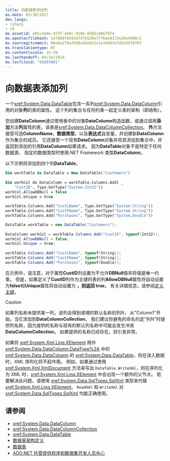 ```yaml
---
title: 向数据表添加列
ms.date: 03/30/2017
dev_langs:
- csharp
- vb
ms.assetid: e85c4a0e-4f3f-458c-b58b-0ddbc06bf974
ms.openlocfilehash: 2e7008f6693d7d76520a7ff6ae9172e28e4990c2
ms.sourcegitcommit: 0be8a279af6d8a43e03141e349d3efd5d35f8767
ms.translationtype: HT
ms.contentlocale: zh-CN
ms.lasthandoff: 04/18/2019
ms.locfileid: "59207001"
---
```

# <a name="adding-columns-to-a-datatable"></a>向数据表添加列
一个<xref:System.Data.DataTable>包含一系列<xref:System.Data.DataColumn>引用的对象**列**的表的属性。 这个列的集合与任何约束一起定义表的架构（即结构）。  
  
 您创建**DataColumn**通过使用表中的对象**DataColumn**构造函数，或通过调用**添加**方法**列**属性的表，该表是<xref:System.Data.DataColumnCollection>。 **外**方法接受可选**ColumnName**，**数据类型**，以及**表达式**自变量，并创建新**DataColumn**作为集合的成员。 它还接受一个现有**DataColumn**对象并将其添加到集合中，并返回到添加的引用**DataColumn**如果请求。 因为**DataTable**对象不是特定于任何数据源、 指定的数据类型时使用.NET Framework 类型**DataColumn**。  
  
 以下示例将添加到四个列**DataTable**。  
  
```vb  
Dim workTable As DataTable = New DataTable("Customers")  
  
Dim workCol As DataColumn = workTable.Columns.Add( _  
    "CustID", Type.GetType("System.Int32"))  
workCol.AllowDBNull = false  
workCol.Unique = true  
  
workTable.Columns.Add("CustLName", Type.GetType("System.String"))  
workTable.Columns.Add("CustFName", Type.GetType("System.String"))  
workTable.Columns.Add("Purchases", Type.GetType("System.Double"))  
```  
  
```csharp  
DataTable workTable = new DataTable("Customers");  
  
DataColumn workCol = workTable.Columns.Add("CustID", typeof(Int32));  
workCol.AllowDBNull = false;  
workCol.Unique = true;  
  
workTable.Columns.Add("CustLName", typeof(String));  
workTable.Columns.Add("CustFName", typeof(String));  
workTable.Columns.Add("Purchases", typeof(Double));  
```  
  
 在示例中，请注意，对于属性**CustID**列设置为不允许**DBNull**值并将值是唯一约束。 但是，如果定义了**CustID**列作为主键的表的列**AllowDBNull**属性将自动设置为**false**和**Unique**属性将自动设置为 **，则返回 true**。 有关详细信息，请参阅[定义主键](../../../../../docs/framework/data/adonet/dataset-datatable-dataview/defining-primary-keys.md)。  
  
> [!CAUTION]
>  如果列名称未提供某一列，该列会得到递增的默认名称的列*N，* 从"Column1"开始，当它添加到**DataColumnCollection**。 我们建议你避免的命名约定"列*N*"时提供列名称，因为提供的名称与现有的默认列名称中可能会发生冲突**DataColumnCollection**。 如果提供的名称已经存在，将引发异常。  
  
 如果将 <xref:System.Xml.Linq.XElement> 用作 <xref:System.Data.DataColumn.DataType%2A> 中的 <xref:System.Data.DataColumn> 的 <xref:System.Data.DataTable>，则在读入数据时，XML 序列化将不起作用。 例如，如果通过使用 <xref:System.Xml.XmlDocument> 方法来写出 `DataTable.WriteXml`，则在序列化为 XML 时，<xref:System.Xml.Linq.XElement> 中会出现一个额外的父节点。 若要解决此问题，请使用 <xref:System.Data.SqlTypes.SqlXml> 类型来代替 <xref:System.Xml.Linq.XElement>。 `ReadXml` 和 `WriteXml` 对 <xref:System.Data.SqlTypes.SqlXml> 均能正确使用。  
  
## <a name="see-also"></a>请参阅

- <xref:System.Data.DataColumn>
- <xref:System.Data.DataColumnCollection>
- <xref:System.Data.DataTable>
- [数据表架构定义](../../../../../docs/framework/data/adonet/dataset-datatable-dataview/datatable-schema-definition.md)
- [数据表](../../../../../docs/framework/data/adonet/dataset-datatable-dataview/datatables.md)
- [ADO.NET 托管提供程序和数据集开发人员中心](https://go.microsoft.com/fwlink/?LinkId=217917)
